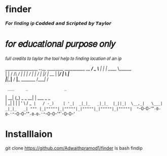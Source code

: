 # finder
𝑭𝒐𝒓 𝒇𝒊𝒏𝒅𝒊𝒏𝒈 𝒊𝒑
𝘾𝙤𝙙𝙙𝙚𝙙 𝙖𝙣𝙙 𝙎𝙘𝙧𝙞𝙥𝙩𝙚𝙙 𝙗𝙮 𝙏𝙖𝙮𝙡𝙤𝙧
# 𝑓𝑜𝑟 𝑒𝑑𝑢𝑐𝑎𝑡𝑖𝑜𝑛𝑎𝑙 𝑝𝑢𝑟𝑝𝑜𝑠𝑒 𝑜𝑛𝑙𝑦
𝑓𝑢𝑙𝑙 𝑐𝑟𝑒𝑑𝑖𝑡𝑠 𝑡𝑜 𝑡𝑎𝑦𝑙𝑜𝑟
𝑡ℎ𝑒 𝑡𝑜𝑜𝑙 ℎ𝑒𝑙𝑝 𝑡𝑜 𝑓𝑖𝑛𝑑𝑖𝑛𝑔 𝑙𝑜𝑐𝑎𝑡𝑖𝑜𝑛 𝑜𝑓 𝑎𝑛 𝑖𝑝

________________ _____.___.____    ________ __________ 
\__    ___/  _  \\__  |   |    |   \_____  \\______   \
  |    | /  /_\  \/   |   |    |    /   |   \|       _/
  |    |/    |    \____   |    |___/    |    \    |   \
  |____|\____|__  / ______|_______ \_______  /____|_  /



     ___     _                _                   
   | __|   (_)    _ _     __| |    ___      _ _  
   | _|    | |   | ' \   / _` |   / -_)    | '_| 
  _|_|_   _|_|_  |_||_|  \__,_|   \___|   _|_|_  
_| """ |_|"""""|_|"""""|_|"""""|_|"""""|_|"""""| 
"`-0-0-'"`-0-0-'"`-0-0-'"`-0-0-'"`-0-0-'"`-0-0-'
# Installlaion
git clone https://github.com/Adwaithpramod1/finder
ls
bash findip
